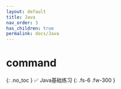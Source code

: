 ```yaml
---
layout: default
title: Java 
nav_order: 3
has_children: true
permalink: docs/Java
---
```


# command
{: .no_toc }
✅ Java基础练习
{: .fs-6 .fw-300 }
